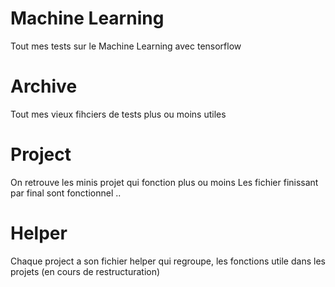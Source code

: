 # Machine Learning
Tout mes tests sur le Machine Learning avec tensorflow
# Archive
Tout mes vieux fihciers de tests plus ou moins utiles
# Project 
On retrouve les minis projet qui fonction plus ou moins
Les fichier finissant par final sont fonctionnel ..
# Helper
Chaque project a son fichier helper qui regroupe, les fonctions utile dans les projets (en cours de restructuration)
